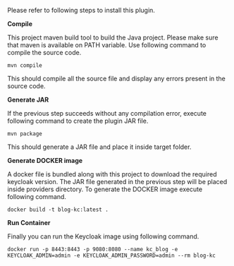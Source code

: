 Please refer to following steps to install this plugin.

**Compile**

This project maven build tool to build the Java project. Please make sure that maven is available on PATH variable. Use following command to compile the source code.

``mvn compile``

This should compile all the source file and display any errors present in the source code.

**Generate JAR**

If the previous step succeeds without any compilation error, execute following command to create the plugin JAR file.

``mvn package``

This should generate a JAR file and place it inside target folder.

**Generate DOCKER image**

A docker file is bundled along with this project to download the required keycloak version. The JAR file generated in the previous step will be placed inside providers directory. To generate the DOCKER image execute following command.

``docker build -t blog-kc:latest .``

**Run Container**

Finally you can run the Keycloak image using following command.

``docker run -p 8443:8443 -p 9080:8080 --name kc_blog -e KEYCLOAK_ADMIN=admin -e KEYCLOAK_ADMIN_PASSWORD=admin --rm blog-kc``